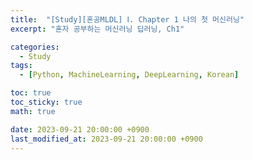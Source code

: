 ```yaml
---
title:  "[Study][혼공MLDL] Ⅰ. Chapter 1 나의 첫 머신러닝"
excerpt: "혼자 공부하는 머신러닝 딥러닝, Ch1"

categories:
  - Study
tags:
  - [Python, MachineLearning, DeepLearning, Korean]

toc: true
toc_sticky: true
math: true

date: 2023-09-21 20:00:00 +0900
last_modified_at: 2023-09-21 20:00:00 +0900
---
```



